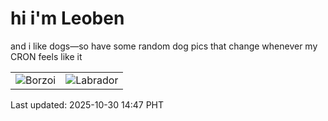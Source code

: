 # hi i'm Leoben

and i like dogs—so have some random dog pics that change whenever my CRON feels like it

|  |  |
|--------|----------|
| ![Borzoi](https://random-dog-vercel.vercel.app/api/random-borzoi?v=1761806865) | ![Labrador](https://random-dog-vercel.vercel.app/api/random-labrador?v=1761806865) |

Last updated: 2025-10-30 14:47 PHT
